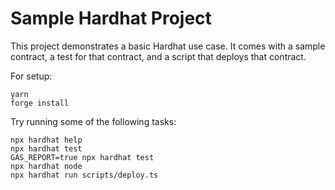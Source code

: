 # Sample Hardhat Project

This project demonstrates a basic Hardhat use case. It comes with a sample contract, a test for that contract, and a script that deploys that contract.

For setup:

```shell
yarn
forge install
```

Try running some of the following tasks:

```shell
npx hardhat help
npx hardhat test
GAS_REPORT=true npx hardhat test
npx hardhat node
npx hardhat run scripts/deploy.ts
```
